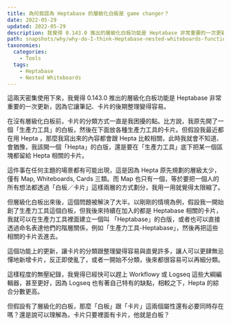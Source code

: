 ```yaml
---
title: 為何我認為 Heptabase 的層級化白板是 game changer？
date: 2022-05-29
updated: 2022-05-29
description: 我覺得 0.143.0 推出的層級化白板功能是 Heptabase 非常重要的一次更新，因為它讓筆記、卡片的後期整理變得容易。
path: snapshots/why/why-do-I-think-Heptabase-nested-whiteboards-function-is-a-game-changer
taxonomies:
  categories: 
    - Tools
  tags: 
    - Heptabase
    - Nested Whiteboards
---
```


這兩天密集使用下來，我覺得 0.143.0 推出的層級化白板功能是 Heptabase 非常重要的一次更新，因為它讓筆記、卡片的後期整理變得容易。

在沒有層級化白板前，卡片的分類方式一直是我困擾的點。比方說，我原先開了一個「生產力工具」的白板，然後在下面放各種生產力工具的卡片。但假設我最近都在用 Hepta ，那麼我寫出來的內容都會跟 Hepta 比較相關，此時我就會不知道、會猶豫，我該開一個「Hepta」的白版，還是要在「生產力工具」底下把某一個區塊都留給 Hepta 相關的卡片。

這件事在任何主題的場景都有可能出現，這是因為 Hepta 原先規劃的層級太少，僅有 Map, Whiteboards, Cards 三類。而 Map 也只有一個，等於要把一個人的所有想法都透過「白板／卡片」這樣兩層的方式劃分，我用一用就覺得太限縮了。

但層級化白板出來後，這個問題被解決了大半。以剛剛的情境為例，假設我一開始創了生產力工具這個白板，但我後來持續在加入的都是 Heptabase 相關的卡片，我就可以在生產力工具裡面建立一個叫 「Heptabase」的白版，或者也可以直接透過命名表達他們的階層關係，例如「生產力工具-Heptabase」，然後再把這些相關的卡片丟進去。

這個功能上的更新，讓卡片的分類跟整理變得容易與直覺許多，讓人可以更肆無忌憚地新增卡片，反正即使亂了，或者一開始不分類，後來都很容易可以再細分類。

這樣程度的無壓紀錄，我覺得已經快可以趕上 Workflowy 或 Logseq 這些大綱編輯器，甚至更好，因為 Logseq 也有著自己特有的缺點，相較之下，Hepta 的綜合分數更高。

但假設有了層級化的白板，那麼「白板」跟「卡片」這兩個屬性還有必要同時存在嗎？還是說可以理解為，卡片只要裡面有卡片，他就是白板？